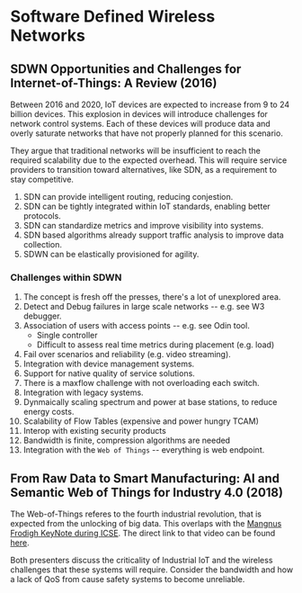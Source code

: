 # Software Defined Wireless Networks

## SDWN Opportunities and Challenges for Internet-of-Things: A Review (2016)

Between 2016 and 2020, IoT devices are expected to increase from 9 to 24 billion devices. This explosion in devices will introduce challenges for network control systems. Each of these devices will produce data and overly saturate networks that have not properly planned for this scenario.

They argue that traditional networks will be insufficient to reach the required scalability due to the expected overhead. This will require service providers to transition toward alternatives, like SDN, as a requirement to stay competitive.

1. SDN can provide intelligent routing, reducing conjestion.
2. SDN can be tightly integrated within IoT standards, enabling better protocols.
3. SDN can standardize metrics and improve visibility into systems.
4. SDN based algorithms already support traffic analysis to improve data collection.
5. SDWN can be elastically provisioned for agility.

### Challenges within SDWN

1. The concept is fresh off the presses, there's a lot of unexplored area.
2. Detect and Debug failures in large scale networks -- e.g. see W3 debugger.
3. Association of users with access points -- e.g. see Odin tool.
    - Single controller
    - Difficult to assess real time metrics during placement (e.g. load)
4. Fail over scenarios and reliability (e.g. video streaming).
5. Integration with device management systems.
6. Support for native quality of service solutions.
7. There is a maxflow challenge with not overloading each switch.
8. Integration with legacy systems.
9. Dynmaically scaling spectrum and power at base stations, to reduce energy costs.
10. Scalability of Flow Tables (expensive and power hungry TCAM)
11. Interop with existing security products
12. Bandwidth is finite, compression algorithms are needed
13. Integration with the `Web of Things` -- everything is web endpoint.

## From Raw Data to Smart Manufacturing: AI and Semantic Web of Things for Industry 4.0 (2018)

The Web-of-Things referes to the fourth industrial revolution, that is expected from the unlocking of big data. This overlaps with the [Mangnus Frodigh KeyNote during ICSE](https://github.com/dr-natetorious/TIM-8101-Principals_of_Computer_Science/blob/master/Week5_Conferences/ICSE.docx). The direct link to that video can be found [here](https://www.youtube.com/watch?v=cpeMmMh7Syk).

Both presenters discuss the criticality of Industrial IoT and the wireless challenges that these systems will require. Consider the bandwidth and how a lack of QoS from cause safety systems to become unreliable.
